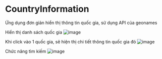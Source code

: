 # CountryInformation

Ứng dụng đơn giản hiển thị thông tin quốc gia, sử dụng API của geonames

Hiển thị danh sách quốc gia
![image](https://user-images.githubusercontent.com/66128080/165325720-1f86a6d3-5825-4a7f-8b5e-3abb59e57a64.png)

Khi click vào 1 quốc gia, sẽ hiện thị chi tiết thông tin quốc gia đó
![image](https://user-images.githubusercontent.com/66128080/165325849-62d93311-626f-48ef-a024-8130c44547b4.png)

Chức năng tìm kiếm
![image](https://user-images.githubusercontent.com/66128080/165326054-27bec0fc-6bf1-43d9-998b-04583dc7cd8b.png)



